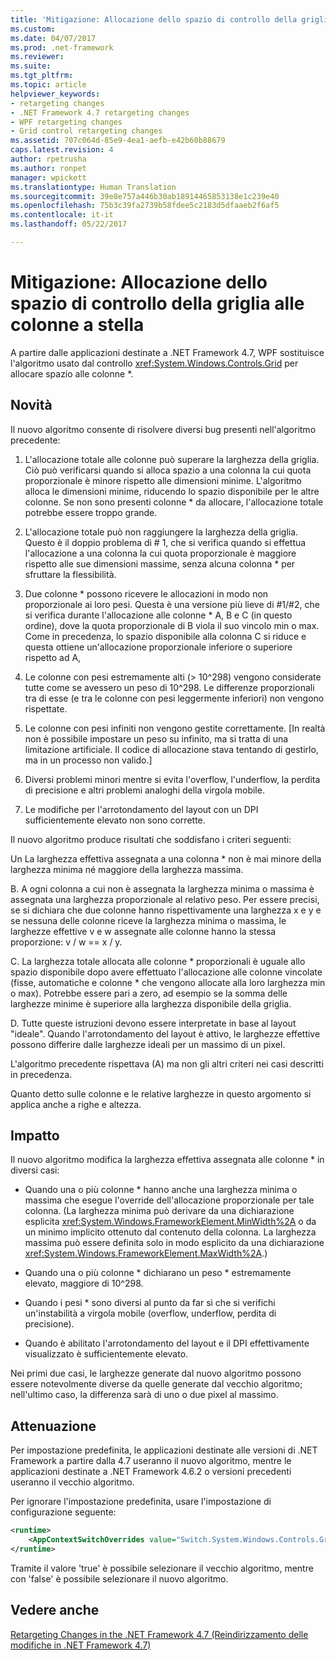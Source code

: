 ```yaml
---
title: 'Mitigazione: Allocazione dello spazio di controllo della griglia alle colonne a stella | Documenti di Microsoft'
ms.custom: 
ms.date: 04/07/2017
ms.prod: .net-framework
ms.reviewer: 
ms.suite: 
ms.tgt_pltfrm: 
ms.topic: article
helpviewer_keywords:
- retargeting changes
- .NET Framework 4.7 retargeting changes
- WPF retargeting changes
- Grid control retargeting changes
ms.assetid: 707c064d-85e9-4ea1-aefb-e42b60b88679
caps.latest.revision: 4
author: rpetrusha
ms.author: ronpet
manager: wpickett
ms.translationtype: Human Translation
ms.sourcegitcommit: 39e8e757a446b30ab18914465853138e1c239e40
ms.openlocfilehash: 75b3c39fa2739b58fdee5c2183d5dfaaeb2f6af5
ms.contentlocale: it-it
ms.lasthandoff: 05/22/2017

---
```

# <a name="mitigation-grid-control39s-space-allocation-to-star-columns"></a>Mitigazione: Allocazione dello spazio di controllo della griglia alle colonne a stella

A partire dalle applicazioni destinate a .NET Framework 4.7, WPF sostituisce l'algoritmo usato dal controllo <xref:System.Windows.Controls.Grid> per allocare spazio alle colonne \*. 

## <a name="whats-changed"></a>Novità

Il nuovo algoritmo consente di risolvere diversi bug presenti nell'algoritmo precedente:

1. L'allocazione totale alle colonne può superare la larghezza della griglia. Ciò può verificarsi quando si alloca spazio a una colonna la cui quota proporzionale è minore rispetto alle dimensioni minime. L'algoritmo alloca le dimensioni minime, riducendo lo spazio disponibile per le altre colonne. Se non sono presenti colonne \* da allocare, l'allocazione totale potrebbe essere troppo grande.

1. L'allocazione totale può non raggiungere la larghezza della griglia. Questo è il doppio problema di # 1, che si verifica quando si effettua l'allocazione a una colonna la cui quota proporzionale è maggiore rispetto alle sue dimensioni massime, senza alcuna colonna \* per sfruttare la flessibilità.

1. Due colonne \* possono ricevere le allocazioni in modo non proporzionale ai loro pesi. Questa è una versione più lieve di #1/#2, che si verifica durante l'allocazione alle colonne * A, B e C (in questo ordine), dove la quota proporzionale di B viola il suo vincolo min o max. Come in precedenza, lo spazio disponibile alla colonna C si riduce e questa ottiene un'allocazione proporzionale inferiore o superiore rispetto ad A,

1. Le colonne con pesi estremamente alti (> 10^298) vengono considerate tutte come se avessero un peso di 10^298. Le differenze proporzionali tra di esse (e tra le colonne con pesi leggermente inferiori) non vengono rispettate.

1. Le colonne con pesi infiniti non vengono gestite correttamente. [In realtà non è possibile impostare un peso su infinito, ma si tratta di una limitazione artificiale. Il codice di allocazione stava tentando di gestirlo, ma in un processo non valido.]

1. Diversi problemi minori mentre si evita l'overflow, l'underflow, la perdita di precisione e altri problemi analoghi della virgola mobile.

1. Le modifiche per l'arrotondamento del layout con un DPI sufficientemente elevato non sono corrette.

Il nuovo algoritmo produce risultati che soddisfano i criteri seguenti:

Un  La larghezza effettiva assegnata a una colonna * non è mai minore della larghezza minima né maggiore della larghezza massima.

B. A ogni colonna a cui non è assegnata la larghezza minima o massima è assegnata una larghezza proporzionale al relativo peso. Per essere precisi, se si dichiara che due colonne hanno rispettivamente una larghezza x e y e se nessuna delle colonne riceve la larghezza minima o massima, le larghezze effettive v e w assegnate alle colonne hanno la stessa proporzione: v / w == x / y.

C. La larghezza totale allocata alle colonne \* proporzionali è uguale allo spazio disponibile dopo avere effettuato l'allocazione alle colonne vincolate (fisse, automatiche e colonne \* che vengono allocate alla loro larghezza min o max). Potrebbe essere pari a zero, ad esempio se la somma delle larghezze minime è superiore alla larghezza disponibile della griglia.

D. Tutte queste istruzioni devono essere interpretate in base al layout "ideale". Quando l'arrotondamento del layout è attivo, le larghezze effettive possono differire dalle larghezze ideali per un massimo di un pixel.

L'algoritmo precedente rispettava (A) ma non gli altri criteri nei casi descritti in precedenza.

Quanto detto sulle colonne e le relative larghezze in questo argomento si applica anche a righe e altezza.

## <a name="impact"></a>Impatto

Il nuovo algoritmo modifica la larghezza effettiva assegnata alle colonne \* in diversi casi:

- Quando una o più colonne \* hanno anche una larghezza minima o massima che esegue l'override dell'allocazione proporzionale per tale colonna. (La larghezza minima può derivare da una dichiarazione esplicita <xref:System.Windows.FrameworkElement.MinWidth%2A> o da un minimo implicito ottenuto dal contenuto della colonna. La larghezza massima può essere definita solo in modo esplicito da una dichiarazione <xref:System.Windows.FrameworkElement.MaxWidth%2A>.)

- Quando una o più colonne \* dichiarano un peso \* estremamente elevato, maggiore di 10^298.

- Quando i pesi \* sono diversi al punto da far sì che si verifichi un'instabilità a virgola mobile (overflow, underflow, perdita di precisione).

- Quando è abilitato l'arrotondamento del layout e il DPI effettivamente visualizzato è sufficientemente elevato.

Nei primi due casi, le larghezze generate dal nuovo algoritmo possono essere notevolmente diverse da quelle generate dal vecchio algoritmo; nell'ultimo caso, la differenza sarà di uno o due pixel al massimo.

## <a name="mitigation"></a>Attenuazione

Per impostazione predefinita, le applicazioni destinate alle versioni di .NET Framework a partire dalla 4.7 useranno il nuovo algoritmo, mentre le applicazioni destinate a .NET Framework 4.6.2 o versioni precedenti useranno il vecchio algoritmo.

Per ignorare l'impostazione predefinita, usare l'impostazione di configurazione seguente:

```xml
<runtime>
    <AppContextSwitchOverrides value="Switch.System.Windows.Controls.Grid.StarDefinitionsCanExceedAvailableSpace=true" /> 
</runtime>
```

Tramite il valore 'true' è possibile selezionare il vecchio algoritmo, mentre con 'false' è possibile selezionare il nuovo algoritmo.

## <a name="see-also"></a>Vedere anche
[Retargeting Changes in the .NET Framework 4.7 (Reindirizzamento delle modifiche in .NET Framework 4.7)](../../../docs/framework/migration-guide/retargeting-changes-in-the-net-framework-4-7.md)


